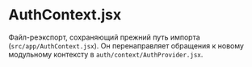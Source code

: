 # AuthContext.jsx

Файл-реэкспорт, сохраняющий прежний путь импорта (`src/app/AuthContext.jsx`). Он перенаправляет обращения к новому модульному контексту в `auth/context/AuthProvider.jsx`.
